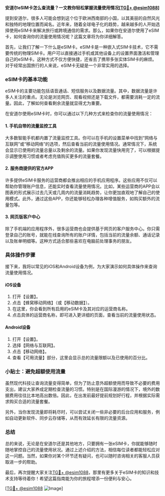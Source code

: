 **安道尔eSIM卡怎么查流量？一文教你轻松掌握流量使用情况[[TG💪+ @esim1088](https://t.me/s/esim1088)]**

提到安道尔，很多人可能会想到这个位于欧洲西南部的小国，以其美丽的自然风光和独特的地理位置而闻名。近年来，随着全球电子化的趋势，越来越多的人开始选择使用eSIM卡来解决旅行或跨境通信的需求。那么，如果你在安道尔使用了eSIM卡，如何查询你的流量使用情况呢？这篇文章将为你详细解答。

首先，让我们了解一下什么是eSIM卡。eSIM卡是一种嵌入式SIM卡技术，它不需要传统的物理SIM卡。用户可以直接通过手机或其他设备上的设置界面激活和管理自己的eSIM卡。这种方式不仅方便快捷，还省去了携带多张实体SIM卡的麻烦。对于经常出国旅行的人来说，eSIM卡无疑是一个非常实用的选择。

### eSIM卡的基本功能

eSIM卡的主要功能包括语音通话、短信服务以及数据流量。其中，数据流量是许多人关注的重点。无论是浏览网页、观看视频还是下载文件，都需要消耗一定的流量。因此，了解如何查看剩余流量就显得尤为重要。

在安道尔使用eSIM卡时，你可以通过以下几种方式来检查你的流量使用情况：

#### 1. 手机自带的流量监控工具

大多数智能手机都内置了流量监控工具。你可以在手机的设置菜单中找到“网络与互联网”或“移动网络”的选项，然后查看当前的流量使用情况。通常情况下，系统会显示已使用的流量总量以及剩余的流量。如果你发现流量快用完了，可以根据提示调整使用习惯或者考虑充值购买更多的流量套餐。

#### 2. 服务商提供的官方APP

许多提供eSIM卡服务的运营商都会推出相应的手机应用程序。这些应用不仅可以帮助你管理账户信息，还能实时查看流量使用情况。比如，某些运营商的APP会以图表的形式展示过去几天或几周内的流量消耗趋势，让你更加直观地了解自己的使用模式。此外，通过这些APP，你还能够轻松办理各种增值服务，如购买额外的流量包等。

#### 3. 网页版客户中心

除了手机端的应用程序外，很多运营商也会提供基于网页的客户服务中心。你只需登录自己的账号，就能在线查询所有的账户详情，包括当前的流量余额、通话记录以及账单明细等。这种方式适合那些喜欢在电脑前处理事务的朋友。

### 具体操作步骤

接下来，我将以常见的iOS和Android设备为例，为大家演示如何具体操作来查询流量使用情况。

#### iOS设备

1. 打开【设置】。
2. 点击【蜂窝移动网络】（或【移动数据】）。
3. 在这里，你会看到所有启用的eSIM卡及其对应的运营商名称。
4. 点击具体的运营商名称，即可进入更详细的页面，查看当前的流量使用状态。

#### Android设备

1. 打开【设置】。
2. 选择【网络与互联网】。
3. 点击【移动网络】。
4. 查看【可用流量】部分，这里会显示总的流量限额以及已使用的百分比。

### 小贴士：避免超额使用流量

虽然现代科技让查询流量变得简单，但为了防止意外超额使用而导致不必要的费用支出，建议大家养成定期检查流量的习惯。特别是在国际漫游的情况下，境外的数据费用往往比本地高出数倍。因此，在出发前最好提前规划好行程，并根据实际需求购买合适的流量套餐。

另外，当你发现流量即将耗尽时，可以尝试关闭一些非必要的后台应用和服务，例如自动更新软件、同步云存储等，从而有效延长有限的流量资源。

### 总结

总的来说，无论是在安道尔还是其他地方，只要拥有一张eSIM卡，你就能够随时随地掌控自己的流量使用状况。通过上述介绍的方法，相信每位读者都能轻松应对这一问题。当然，如果你对某个环节还有疑问，也可以随时咨询相关的客服人员获取进一步的帮助。

最后，再次提醒大家关注[TG💪+ @esim1088](https://t.me/s/esim1088)，那里有更多关于eSIM卡的知识和技术支持等待着你！希望这篇指南能为你的旅程增添一份便利与安心。

[[TG💪+ @esim1088](https://t.me/s/esim1088) ![Image](https://i.postimg.cc/4NQfJmqS/Snipaste-2025-05-13-00-14-12.png)]